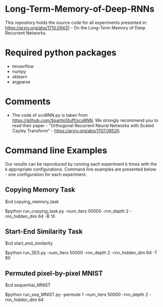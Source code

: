 # Long-Term-Memory-of-Deep-RNNs
This repository holds the source code for all experiments presented in:
https://arxiv.org/abs/1710.09431 - On the Long-Term Memory of Deep Recurrent Networks.

# Required python packages
- tensorflow
- numpy
- sklearn
- argparse

# Comments
- The code of scoRNN.py is taken from  https://github.com/SpartinStuff/scoRNN. We strongly recommend you to read
  their paper - "Orthogonal Recurrent Neural Networks with Scaled Cayley Transform" - https://arxiv.org/abs/1707.09520.

# Command line Examples
Our results can be reproduced by running each experiment k times with the k appropriate configurations.
Command line examples are presented below - one configuration for each experiment.

## Copying Memory Task
$cd copying_memory_task

$python run_copying_task.py -num_iters 50000 -rnn_depth 2 -rnn_hidden_dim 64 -B 10

## Start-End Similarity Task
$cd start_end_similarity

$python run_SES.py -num_iters 50000 -rnn_depth 2 -rnn_hidden_dim 64 -T 80

## Permuted pixel-by-pixel MNIST
$cd sequential_MNIST

$python run_seq_MNIST.py -permute 1 -num_iters 50000 -rnn_depth 2 -rnn_hidden_dim 64
